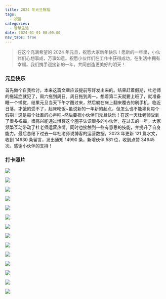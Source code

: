 ```yaml
---
title: 2024 年元旦祝福
tags:
  - 祝福
categories:
  - 智慧生活
date: 2024-01-01 00:00:00
nav_tabs: true
---
```


> 在这个充满希望的 2024 年元旦，祝愿大家新年快乐！愿新的一年里，小伙伴们心想事成，万事如意。祝愿小伙伴们在工作中获得成功，在生活中拥有幸福。我们携手迎接新的一年，共同创造更美好的明天！

<!-- more -->

### 元旦快乐

首先做个自我检讨，本来这篇文章应该提前写好发出来的。结果赶着假期，杜老师的拖延症就犯了，周六拖到周日，周日拖到周一。想着第二天就要上班了，就准备睡一个懒觉，结果元旦当天下午才醒过来，然后躺在床上翻来覆去的刷手机，临近日落，才饿的受不了，起床吃饭~虽说新的一年新的起点，但怎么也不能辜负每个假期！这是每个社畜的心声吧~然后要祝小伙伴们元旦快乐！在这一天杜老师受到了很多祝福，很高兴能通过博客这个圈子认识很多的小伙伴，在过去的一年，大家频繁互动带动了杜老师运营热情，同时也接触到一些有意思的技能，并提升了自身能力。最后总结下过去一年杜老师说博客的运营数据。2023 年更新 121 篇水文，收到 14630 条留言，发出通知 14990 条，新增伙伴 581 位，收到点赞 34645 次。感谢小伙伴的支持！

### 打卡照片

![](https://cdn.dusays.com/2024/01/662-1.jpg)

![](https://cdn.dusays.com/2024/01/662-2.jpg)

![](https://cdn.dusays.com/2024/01/662-3.jpg)

![](https://cdn.dusays.com/2024/01/662-4.jpg)

![](https://cdn.dusays.com/2024/01/662-5.jpg)

![](https://cdn.dusays.com/2024/01/662-6.jpg)

![](https://cdn.dusays.com/2024/01/662-7.jpg)

![](https://cdn.dusays.com/2024/01/662-8.jpg)

![](https://cdn.dusays.com/2024/01/662-9.jpg)

![](https://cdn.dusays.com/2024/01/662-10.jpg)

![](https://cdn.dusays.com/2024/01/662-11.jpg)

![](https://cdn.dusays.com/2024/01/662-12.jpg)

![](https://cdn.dusays.com/2024/01/662-13.jpg)

![](https://cdn.dusays.com/2024/01/662-14.jpg)
